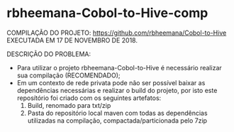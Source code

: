 # rbheemana-Cobol-to-Hive-comp

COMPILAÇÃO DO PROJETO: https://github.com/rbheemana/Cobol-to-Hive EXECUTADA EM 17 DE NOVEMBRO DE 2018.

DESCRIÇÃO DO PROBLEMA:
- Para utilizar o projeto rbheemana-Cobol-to-Hive é necessário realizar sua compilação (RECOMENDADO);
- Em um contexto de rede privata pode não ser possível baixar as dependências necessárias e realizar o build do projeto, por isto este reposítório foi criado com os seguintes artefatos:
  1) Build, renomado para txt/zip
  2) Pasta do repositório local maven com todas as dependências utilizadas na compilação, compactada/particionada pelo 7zip

